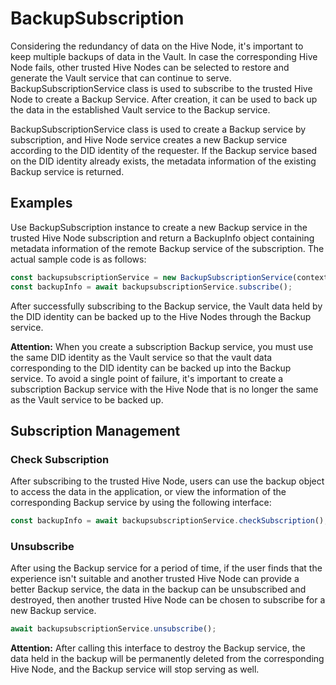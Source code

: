 # BackupSubscription

Considering the redundancy of data on the Hive Node, it's important to keep multiple backups of data in the Vault. In case the corresponding Hive Node fails, other trusted Hive Nodes can be selected to restore and generate the Vault service that can continue to serve. BackupSubscriptionService class is used to subscribe to the trusted Hive Node to create a Backup Service. After creation, it can be used to back up the data in the established Vault service to the Backup service.

BackupSubscriptionService class is used to create a Backup service by subscription, and Hive Node service creates a new Backup service according to the DID identity of the requester. If the Backup service based on the DID identity already exists, the metadata information of the existing Backup service is returned.

## Examples

Use BackupSubscription instance to create a new Backup service in the trusted Hive Node subscription and return a BackupInfo object containing metadata information of the remote Backup service of the subscription. The actual sample code is as follows:

```javascript
const backupsubscriptionService = new BackupSubscriptionService(context, getVaultProvider());
const backupInfo = await backupsubscriptionService.subscribe();
```

After successfully subscribing to the Backup service, the Vault data held by the DID identity can be backed up to the Hive Nodes through the Backup service.

**Attention:** When you create a subscription Backup service, you must use the same DID identity as the Vault service so that the vault data corresponding to the DID identity can be backed up into the Backup service. To avoid a single point of failure, it's important to create a subscription Backup service with the Hive Node that is no longer the same as the Vault service to be backed up.

## Subscription Management

### Check Subscription

After subscribing to the trusted Hive Node, users can use the backup object to access the data in the application, or view the information of the corresponding Backup service by using the following interface:

```javascript
const backupInfo = await backupsubscriptionService.checkSubscription();
```

### Unsubscribe

After using the Backup service for a period of time, if the user finds that the experience isn't suitable and another trusted Hive Node can provide a better Backup service, the data in the backup can be unsubscribed and destroyed, then another trusted Hive Node can be chosen to subscribe for a new Backup service.

```javascript
await backupsubscriptionService.unsubscribe();
```

**Attention:** After calling this interface to destroy the Backup service, the data held in the backup will be permanently deleted from the corresponding Hive Node, and the Backup service will stop serving as well.
